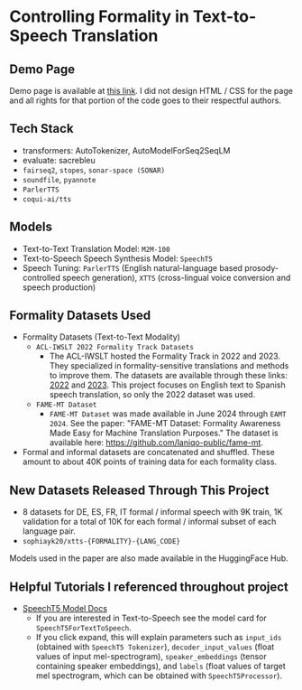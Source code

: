 # Controlling Formality in Text-to-Speech Translation

## Demo Page
Demo page is available at [this link](https://sophiayk20.github.io/tts-formality-translation).
I did not design HTML / CSS for the page and all rights for that portion of the code goes to their respectful authors.

## Tech Stack
- transformers: AutoTokenizer, AutoModelForSeq2SeqLM
- evaluate: sacrebleu
- `fairseq2`, `stopes`, `sonar-space (SONAR)`
- `soundfile`, `pyannote`
- `ParlerTTS`
- `coqui-ai/tts`

## Models
- Text-to-Text Translation Model: `M2M-100`
- Text-to-Speech Speech Synthesis Model: `SpeechT5`
- Speech Tuning: `ParlerTTS` (English natural-language based prosody-controlled speech generation), `XTTS` (cross-lingual voice conversion and speech production)

## Formality Datasets Used
- Formality Datasets (Text-to-Text Modality)
    - `ACL-IWSLT 2022 Formality Track Datasets`
        - The ACL-IWSLT hosted the Formality Track in 2022 and 2023. They specialized in formality-sensitive translations and methods to improve them. The datasets are available through these links: [2022](https://github.com/amazon-science/contrastive-controlled-mt/tree/main/IWSLT2022) and [2023](https://github.com/amazon-science/contrastive-controlled-mt/tree/main/IWSLT2023). This project focuses on English text to Spanish speech translation, so only the 2022 dataset was used.
    - `FAME-MT Dataset`
        - `FAME-MT Dataset` was made available in June 2024 through `EAMT 2024`. See the paper: "FAME-MT Dataset: Formality Awareness Made Easy for Machine Translation Purposes." The dataset is available here: https://github.com/laniqo-public/fame-mt.
- Formal and informal datasets are concatenated and shuffled. These amount to about 40K points of training data for each formality class.

## New Datasets Released Through This Project
- 8 datasets for DE, ES, FR, IT formal / informal speech with 9K train, 1K validation for a total of 10K for each formal / informal subset of each language pair.
- `sophiayk20/xtts-{FORMALITY}-{LANG_CODE}`

Models used in the paper are also made available in the HuggingFace Hub.

## Helpful Tutorials I referenced throughout project
- [SpeechT5 Model Docs](https://huggingface.co/docs/transformers/en/model_doc/speecht5)
    - If you are interested in Text-to-Speech see the model card for `SpeechT5ForTextToSpeech`.
    - If you click expand, this will explain parameters such as `input_ids` (obtained with `SpeechT5 Tokenizer`), `decoder_input_values` (float values of input mel-spectrogram), `speaker_embeddings` (tensor containing speaker embeddings), and `labels` (float values of target mel spectrogram, which can be obtained with `SpeechT5Processor`).
